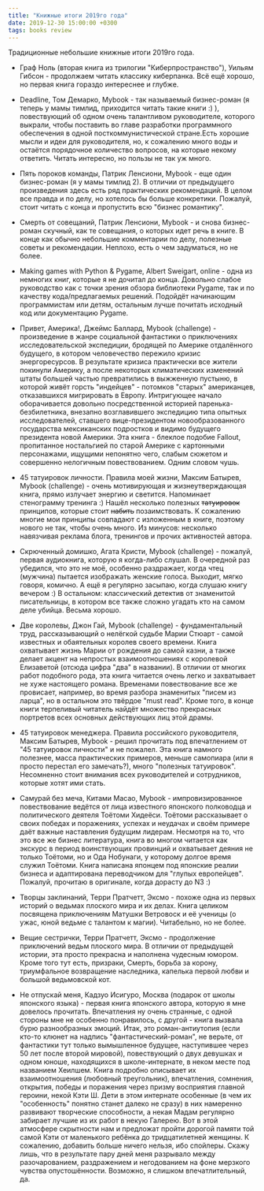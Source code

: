 ```yaml
---
title: "Книжные итоги 2019го года"
date: 2019-12-30 15:00:00 +0300
tags: books review
---
```

Традиционные небольшие книжные итоги 2019го года.

* Граф Ноль (вторая книга из трилогии "Киберпространство"), Уильям Гибсон - продолжаем читать классику киберпанка. Всё ещё хорошо, но первая книга гораздо интереснее и глубже.

* Deadline, Том Демарко, Mybook - так называемый бизнес-роман (я теперь у мамы тимлид, приходится читать такие книги :) ), повествующий об одном очень талантливом руководителе, которого выкрали, чтобы поставить во главе разработки программного обеспечения в одной посткоммунистической стране.Есть хорошие мысли и идеи для руководителя, но, к сожалению много воды и остаётся порядочное количество вопросов, на которые некому ответить. Читать интересно, но пользы не так уж много.

* Пять пороков команды, Патрик Ленсиони, Mybook - еще один бизнес-роман (я у мамы тимлид 2). В отличии от предыдущего произведения здесь есть ряд практических рекомендаций. В целом все правда и по делу, но хотелось бы больше конкретики. Пожалуй, стоит читать с конца и пропустить всю "бизнес романтику".

* Смерть от совещаний, Патрик Ленсиони, Mybook - и снова бизнес-роман скучный, как те совещания, о которых идет речь в книге. В конце как обычно небольшие комментарии по делу, полезные советы и рекомендации. Неплохо, есть о чем задуматься, но не более.

* Making games with Python & Pygame, Albert Sweigart, online - одна из немногих книг, которые я не дочитал до конца. Довольно слабое руководство как с точки зрения обзора библиотеки Pygame, так и по качеству кода/предлагаемых решений. Подойдёт начинающим программистам или детям, остальным лучше почитать исходный код или документацию Pygame.

* Привет, Америка!, Джеймс Баллард, Mybook (challenge) - произведение в жанре социальной фантастики о приключениях исследовательской экспедиции, бродящей по Америке отдалённого будущего, в котором человечество пережило кризис энергоресурсов. В результате кризиса практически все жители покинули Америку, а после некоторых климатических изменений штаты большей частью превратились в выжженную пустыню, в которой живёт горсть "индейцев" - потомков "старых" американцев, отказавшихся мигрировать в Европу. Интригующее начало оборачивается довольно посредственной историей паренька-безбилетника, внезапно возглавившего экспедицию типа опытных исследователей, ставшего вице-президентом новообразованного государства мексиканских подростков и видимо будущего президента новой Америки. Эта книга - блеклое подобие Fallout, пропитанное ностальгией по старой Америке с картонными персонажами, ищущими непонятно чего, слабым сюжетом и совершенно нелогичным повествованием. Одним словом чушь.

* 45 татуировок личности. Правила моей жизни, Максим Батырев, Mybook (challenge) - очень мотивирующая и жизнеутверждающая книга, прямо излучает энергию и светится. Напоминает стенограмму тренинга :) Нашёл несколько полезных ~~татуировок~~ принципов, которые стоит ~~набить~~ позаимствовать. К сожалению многие мои принципы совпадают с изложенным в книге, поэтому нового не так, чтобы очень много. Из минусов: несколько навязчивая реклама блога, тренингов и прочих активностей автора.

* Скрюченный домишко, Агата Кристи, Mybook (challenge) - пожалуй, первая аудиокнига, которую я когда-либо слушал. В очередной раз убедился, что это не моё, особенно раздражает, когда чтец (мужчина) пытается изображать женские голоса. Выходит, мягко говоря, комично. А ещё я регулярно засыпаю, когда слушаю книгу вечером :)
В остальном: классический детектив от знаменитой писательницы, в котором все также сложно угадать кто на самом деле убийца. Весьма хорошо.

* Две королевы, Джон Гай, Mybook (challenge) - фундаментальный труд, рассказывающий о нелёгкой судьбе Марии Стюарт - самой известных и обаятельных королев своего времени. Книга охватывает жизнь Марии от рождения до самой казни, а также делает акцент на непростых взаимоотношениях с королевой Елизаветой (отсюда цифра "два" в названии). В отличии от многих работ подобного рода, эта книга читается очень легко и захватывает не хуже настоящего романа. Временами повествование все же провисает, например, во время разбора знаменитых "писем из ларца", но в остальном это твёрдое "must read". Кроме того, в конце книги терпеливый читатель найдёт множество прекрасных портретов всех основных действующих лиц этой драмы.

* 45 татуировок менеджера. Правила российского руководителя, Максим Батырев, Mybook - решил прочитать под впечатлением от "45 татуировок личности" и не пожалел. Эта книга намного полезнее, масса практических примеров, меньше самопиара (или я просто перестал его замечать?), много "полезных татуировок". Несомненно стоит внимания всех руководителей и сотрудников, которые хотят ими стать.

* Самурай без меча, Китами Масао, Mybook - импровизированное повествование ведётся от лица известного японского полководца и политического деятеля Тоётоми Хидеёси. Тоётоми рассказывает о своих победах и поражениях, успехах и неудачах и своём примере даёт важные наставления будущим лидерам. Несмотря на то, что это все же бизнес литература, книга во многом читается как экскурс в период воинствующих провинций и охватывает деяния не только Тоётоми, но и Ода Нобунаги, у которому долгое время служил Тоётоми. Книга написана японцем под японские реалии бизнеса и адаптирована переводчиком для "глупых европейцев". Пожалуй, прочитаю в оригинале, когда дорасту до N3 :)

* Творцы заклинаний, Терри Пратчетт, Эксмо - похоже одна из первых историй о ведьмах плоского мира и их делах. Книга целиком посвящена приключениям Матушки Ветровоск и её ученицы (о ужас, юной ведьме с талантом к магии). Читабельно, но не более.

* Вещие сестрички, Терри Пратчетт, Эксмо - продолжение приключений ведьм плоского мира. В отличии от предыдущей истории, эта просто прекрасна и наполнена чудесным юмором. Кроме того тут есть, призраки, Смерть, борьба за корону, триумфальное возвращение наследника, капелька первой любви и большой ведьмовской кот.

* Не отпускай меня, Кадзуо Исигуро, Москва (подарок от школы японского языка) - первая книга японского автора, которую я мне довелось прочитать. Впечатления ну очень странные, с одной стороны мне не особенно понравилось, с другой - книга вызвала бурю разнообразных эмоций.
Итак, это роман-антиутопия (если кто-то клюнет на надпись "фантастический-роман", не верьте, от фантастики тут только вымышленное будущее, наступившее через 50 лет после второй мировой), повествующий о двух девушках и одном юноше, находящихся в школе-интернате, в неком месте под названием Хеилшем. Книга подробно описывает их взаимоотношения (любовный треугольник), впечатления, сомнения, открытия, победы и поражения через призму восприятия главной героини, некой Кэти Ш. Дети в этом интернате особенные (в чем их "особенность" понятно станет далеко не сразу) в них намеренно развивают творческие способности, а некая Мадам регулярно забирает лучшие из их работ в некую Галерею. Вот в этой атмосфере скрытности нам и предложат пройти дорогой памяти той самой Кэти от маленького ребёнка до тридцатилетней женщины. К сожалению, добавить больше ничего нельзя, ибо спойлеры. Скажу лишь, что в результате пару дней меня разрывало между разочарованием, раздражением и негодованием на фоне мерзкого чувства опустошённости. Возможно, я слишком впечатлительный, да.

